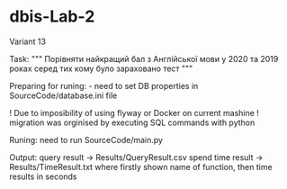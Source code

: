 # dbis-Lab-2

Variant 13

Task: """ Порівняти найкращий бал з Англійської мови у 2020 та 2019 роках
		серед тих кому було зараховано тест """

Preparing for runing:
	- need to set DB properties in SourceCode/database.ini file

! Due to imposibility of using flyway or Docker on current mashine !
migration was orginised by executing SQL commands with python    

Runing:
need to run SourceCode/main.py

Output: 
	query result -> Results/QueryResult.csv 
	spend time result -> Results/TimeResult.txt 
		where firstly shown name of function, then time results in seconds
